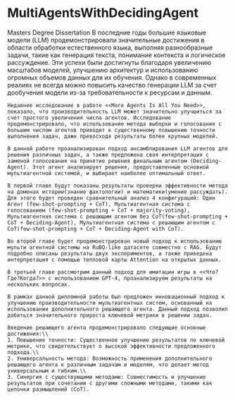 # MultiAgentsWithDecidingAgent
Masters Degree Dissertation
В последние годы большие языковые модели (LLM) продемонстрировали значительные достижения в области обработки естественного языка, выполняя разнообразные задачи, такие как генерация текста, понимание контекста и логическое рассуждение. Эти успехи были достигнуты благодаря увеличению масштабов моделей, улучшению архитектур и использованию огромных объемов данных для их обучения. Однако в современных реалиях не всегда можно повысить качество генерации LLM за счет дообучения модели из-за требовательности к ресурсам и данным.

    Недавнее исследование в работе <<More Agents Is All You Need>>, показало, что производительность LLM может значительно улучшиться за счет простого увеличения числа агентов. Исследование продемонстрировало, что использование метода выборки и голосования с большим числом агентов приводит к существенному повышению точности выполнения задач, даже превосходя результаты более крупных моделей.

    В данной работе проанализирован подход ансамблирования LLM агентов для решения различных задач, а также предложена своя интерпретация с заменой голосования на принятие решения финальным агентом (Deciding-Agent). Этот агент анализирует решения, предоставленные основной мультиагентной системой, и выбирает наиболее оптимальный ответ.

    В первой главе будут показаны результаты проверки эффективности метода на доменах истории(знание фактологии) и математики(умение рассуждать). Для этого будет проведен сравнительный анализ 4 конфигураций: Один Агент (few-shot-prompting + CoT), Мультиагентная система с голосованием (few-shot-prompting + CoT + majority-voting), Мультиагентная система с решающим агентом без CoT(few-shot-prompting + CoT + Deciding-Agent), Мультиагентная система с решающим агентом с CoT(few-shot-prompting + CoT + Deciding-Agent with CoT).

    Во второй главе будет продемонстрирован новый подход к использованию мульти агентной системы на RuBQ-like датасете совместно с RAG. Будут подробно описаны результаты двух экспериментов, а также приведена интерпретация с помощью тепловой карты Attention на открытых данных.

    В третьей главе рассмотрим данный подход для имитации игры в <<Что?Где?Когда?>> с использованием GPT-4, проанализируем результаты на нескольких вопросах.

    В рамках данной дипломной работы был предложен инновационный подход к улучшению производительности мультиагентных систем, основанный на использовании дополнительного решающего агента. Данный подход позволил добиться значительного прироста ключевой метрики в решении задач.
    
    Введение решающего агента продемонстрировало следующие основные достижения:\\
    1. Повышение точности: Существенное улучшение результатов по ключевой метрике, что свидетельствует о высокой эффективности предложенного подхода.\\
    2. Универсальность метода: Возможность применения дополнительного решающего агента к различным задачам и моделям, что делает метод универсальным и гибким.\\
    3. Синергия с существующими методами: Совместимость и улучшение результатов при сочетании с другими сложными методами, такими как цепочки размышлений (CoT).
